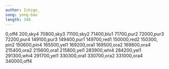 ```yaml
---
author: Ichigo_
song: yong-bao
length: 340
---
```

0,off4
200,sky4
70800,sky3
71100,sky2
71400,blu1
71700,pur2
72000,pur3
72200,pur4
149100,pur3
149400,pur1
149700,red1
150000,red2
150300, pin2
150600,pin4
165500,yel1
169200,ora1
169500,ora2
169800,ora4
215400,ora2
215600,ora1
215800,yel1
283900,whi4
284200,yel1
291300,whi4
291700,yel1
330300,ora1
330700,ora2
331000,ora4
340000,off4